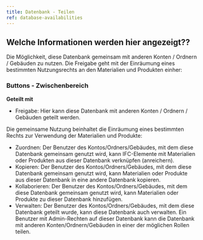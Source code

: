 ```yaml
---
title: Datenbank - Teilen
ref: database-availabilities
---
```


## Welche Informationen werden hier angezeigt??
Die Möglichkeit, diese Datenbank gemeinsam mit anderen Konten / Ordnern / Gebäuden zu nutzen. Die Freigabe geht mit der Einräumung eines bestimmten Nutzungsrechts an den Materialien und Produkten einher:

### Buttons - Zwischenbereich ###

**Geteilt mit** 
- Freigabe: Hier kann diese Datenbank mit anderen Konten / Ordnern / Gebäuden geteilt werden. 

Die gemeinsame Nutzung beinhaltet die Einräumung eines bestimmten Rechts zur Verwendung der Materialien und Produkte:

- Zuordnen: Der Benutzer des Kontos/Ordners/Gebäudes, mit dem diese Datenbank gemeinsam genutzt wird, kann IFC-Elemente mit Materialien oder Produkten aus dieser Datenbank verknüpfen (anreichern).
- Kopieren: Der Benutzer des Kontos/Ordners/Gebäudes, mit dem diese Datenbank gemeinsam genutzt wird, kann Materialien oder Produkte aus dieser Datenbank in eine andere Datenbank kopieren.
- Kollaborieren: Der Benutzer des Kontos/Ordners/Gebäudes, mit dem diese Datenbank gemeinsam genutzt wird, kann Materialien oder Produkte zu dieser Datenbank hinzufügen.
- Verwalten: Der Benutzer des Kontos/Ordners/Gebäudes, mit dem diese Datenbank geteilt wurde, kann diese Datenbank auch verwalten.
Ein Benutzer mit Admin-Rechten auf dieser Datenbank kann die Datenbank mit anderen Konten/Ordnern/Gebäuden in einer der möglichen Rollen teilen.
